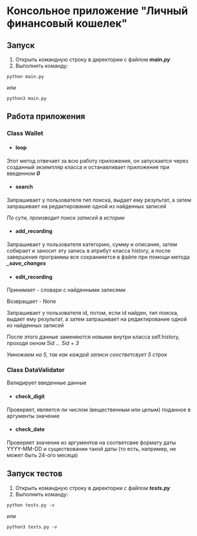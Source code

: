 # Консольное приложение "Личный финансовый кошелек"

## Запуск

1. Открыть командную строку в директории с файлом ***main.py***
2. Выполнить команду:

`python main.py`

или

`python3 main.py`

## Работа приложения

### Class Wallet
- #### loop
Этот метод отвечает за всю работу приложения, он запускается через созданный экземпляр класса и останавливает приложение при введенном ***0***
- #### search
Запрашивает у пользователя тип поиска, выдает ему результат, а затем запрашивает на редактирование одной из найденных записей

_По сути, производит поиск записей в истории_
- #### add_recording
Запрашивает у пользователя категорию, сумму и описание, затем собирает и заносит эту запись в атрибут класса history, а после завершения программы все сохранияется в файле при помощи метода ***_save_changes***
- #### edit_recording
Принимает - словари с найденными записями

Возвращает - None

Запрашивает у пользователя id, потом, если id найден, тип поиска, выдает ему результат, а затем запрашивает на редактирование одной из найденных записей

После этого данные заменяются новыми внутри класса self.history, проходя окном _5*id ... 5*id + 3_

_Умножаем на 5, так как каждой записи соостветсвует 5 строк_

### Class DataValidator
Валидирует введенные данные
- #### check_digit
Проверяет, является ли числом (вещественным или целым) поданное в аргументы значение

- #### check_date
Проверяет значение из аргументов на соответсвие формату даты YYYY-MM-DD и существовании такой даты (то есть, например, не может быть 24-ого месяца)

## Запуск тестов

1. Открыть командную строку в директории с файлом ***tests.py***
2. Выполнить команду:

`python tests.py -v`

или

`python3 tests.py -v`
